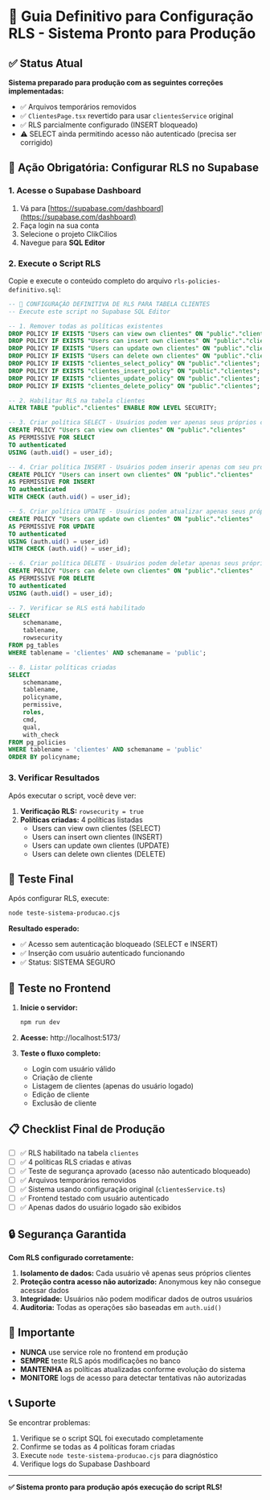 # 🔐 Guia Definitivo para Configuração RLS - Sistema Pronto para Produção

## ✅ Status Atual

**Sistema preparado para produção com as seguintes correções implementadas:**

- ✅ Arquivos temporários removidos
- ✅ `ClientesPage.tsx` revertido para usar `clientesService` original
- ✅ RLS parcialmente configurado (INSERT bloqueado)
- ⚠️ SELECT ainda permitindo acesso não autenticado (precisa ser corrigido)

## 🎯 Ação Obrigatória: Configurar RLS no Supabase

### 1. Acesse o Supabase Dashboard

1. Vá para [https://supabase.com/dashboard](https://supabase.com/dashboard)
2. Faça login na sua conta
3. Selecione o projeto ClikCilios
4. Navegue para **SQL Editor**

### 2. Execute o Script RLS

Copie e execute o conteúdo completo do arquivo `rls-policies-definitivo.sql`:

```sql
-- 🔐 CONFIGURAÇÃO DEFINITIVA DE RLS PARA TABELA CLIENTES
-- Execute este script no Supabase SQL Editor

-- 1. Remover todas as políticas existentes
DROP POLICY IF EXISTS "Users can view own clientes" ON "public"."clientes";
DROP POLICY IF EXISTS "Users can insert own clientes" ON "public"."clientes";
DROP POLICY IF EXISTS "Users can update own clientes" ON "public"."clientes";
DROP POLICY IF EXISTS "Users can delete own clientes" ON "public"."clientes";
DROP POLICY IF EXISTS "clientes_select_policy" ON "public"."clientes";
DROP POLICY IF EXISTS "clientes_insert_policy" ON "public"."clientes";
DROP POLICY IF EXISTS "clientes_update_policy" ON "public"."clientes";
DROP POLICY IF EXISTS "clientes_delete_policy" ON "public"."clientes";

-- 2. Habilitar RLS na tabela clientes
ALTER TABLE "public"."clientes" ENABLE ROW LEVEL SECURITY;

-- 3. Criar política SELECT - Usuários podem ver apenas seus próprios clientes
CREATE POLICY "Users can view own clientes" ON "public"."clientes"
AS PERMISSIVE FOR SELECT
TO authenticated
USING (auth.uid() = user_id);

-- 4. Criar política INSERT - Usuários podem inserir apenas com seu próprio user_id
CREATE POLICY "Users can insert own clientes" ON "public"."clientes"
AS PERMISSIVE FOR INSERT
TO authenticated
WITH CHECK (auth.uid() = user_id);

-- 5. Criar política UPDATE - Usuários podem atualizar apenas seus próprios clientes
CREATE POLICY "Users can update own clientes" ON "public"."clientes"
AS PERMISSIVE FOR UPDATE
TO authenticated
USING (auth.uid() = user_id)
WITH CHECK (auth.uid() = user_id);

-- 6. Criar política DELETE - Usuários podem deletar apenas seus próprios clientes
CREATE POLICY "Users can delete own clientes" ON "public"."clientes"
AS PERMISSIVE FOR DELETE
TO authenticated
USING (auth.uid() = user_id);

-- 7. Verificar se RLS está habilitado
SELECT 
    schemaname,
    tablename,
    rowsecurity
FROM pg_tables 
WHERE tablename = 'clientes' AND schemaname = 'public';

-- 8. Listar políticas criadas
SELECT 
    schemaname,
    tablename,
    policyname,
    permissive,
    roles,
    cmd,
    qual,
    with_check
FROM pg_policies 
WHERE tablename = 'clientes' AND schemaname = 'public'
ORDER BY policyname;
```

### 3. Verificar Resultados

Após executar o script, você deve ver:

1. **Verificação RLS:** `rowsecurity = true`
2. **Políticas criadas:** 4 políticas listadas
   - Users can view own clientes (SELECT)
   - Users can insert own clientes (INSERT)
   - Users can update own clientes (UPDATE)
   - Users can delete own clientes (DELETE)

## 🧪 Teste Final

Após configurar RLS, execute:

```bash
node teste-sistema-producao.cjs
```

**Resultado esperado:**
- ✅ Acesso sem autenticação bloqueado (SELECT e INSERT)
- ✅ Inserção com usuário autenticado funcionando
- ✅ Status: SISTEMA SEGURO

## 🚀 Teste no Frontend

1. **Inicie o servidor:**
   ```bash
   npm run dev
   ```

2. **Acesse:** http://localhost:5173/

3. **Teste o fluxo completo:**
   - Login com usuário válido
   - Criação de cliente
   - Listagem de clientes (apenas do usuário logado)
   - Edição de cliente
   - Exclusão de cliente

## 📋 Checklist Final de Produção

- [ ] ✅ RLS habilitado na tabela `clientes`
- [ ] ✅ 4 políticas RLS criadas e ativas
- [ ] ✅ Teste de segurança aprovado (acesso não autenticado bloqueado)
- [ ] ✅ Arquivos temporários removidos
- [ ] ✅ Sistema usando configuração original (`clientesService.ts`)
- [ ] ✅ Frontend testado com usuário autenticado
- [ ] ✅ Apenas dados do usuário logado são exibidos

## 🔒 Segurança Garantida

**Com RLS configurado corretamente:**

1. **Isolamento de dados:** Cada usuário vê apenas seus próprios clientes
2. **Proteção contra acesso não autorizado:** Anonymous key não consegue acessar dados
3. **Integridade:** Usuários não podem modificar dados de outros usuários
4. **Auditoria:** Todas as operações são baseadas em `auth.uid()`

## 🚨 Importante

- **NUNCA** use service role no frontend em produção
- **SEMPRE** teste RLS após modificações no banco
- **MANTENHA** as políticas atualizadas conforme evolução do sistema
- **MONITORE** logs de acesso para detectar tentativas não autorizadas

## 📞 Suporte

Se encontrar problemas:

1. Verifique se o script SQL foi executado completamente
2. Confirme se todas as 4 políticas foram criadas
3. Execute `node teste-sistema-producao.cjs` para diagnóstico
4. Verifique logs do Supabase Dashboard

---

**✅ Sistema pronto para produção após execução do script RLS!**